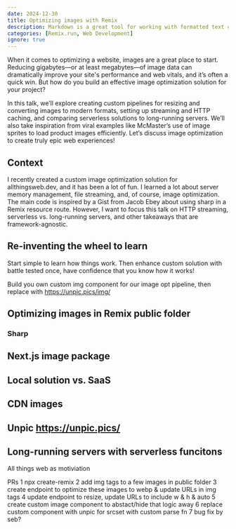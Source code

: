 ```yaml
---
date: 2024-12-30
title: Optimizing images with Remix
description: Markdown is a great tool for working with formatted text content, including code blocks. In this blog post, we set up Shiki for syntax highlighting with Markdoc and Remix.
categories: [Remix.run, Web Development]
ignore: true
---
```


When it comes to optimizing a website, images are a great place to start. Reducing gigabytes—or at least megabytes—of image data can dramatically improve your site's performance and web vitals, and it’s often a quick win. But how do you build an effective image optimization solution for your project?

In this talk, we’ll explore creating custom pipelines for resizing and converting images to modern formats, setting up streaming and HTTP caching, and comparing serverless solutions to long-running servers. We’ll also take inspiration from viral examples like McMaster’s use of image sprites to load product images efficiently. Let’s discuss image optimization to create truly epic web experiences!

## Context

I recently created a custom image optimization solution for allthingsweb.dev, and it has been a lot of fun. I learned a lot about server memory management, file streaming, and, of course, image optimization. The main code is inspired by a Gist from Jacob Ebey about using sharp in a Remix resource route. However, I want to focus this talk on HTTP streaming, serverless vs. long-running servers, and other takeaways that are framework-agnostic.

## Re-inventing the wheel to learn

Start simple to learn how things work. Then enhance custom solution with battle tested once, have confidence that you know how it works!

Build you own custom img component for our image opt pipeline, then replace with https://unpic.pics/img/

## Optimizing images in Remix public folder

### Sharp

## Next.js image package

## Local solution vs. SaaS

## CDN images

## Unpic https://unpic.pics/

## Long-running servers with serverless funcitons

All things web as motiviation

PRs 
1 npx create-remix
2 add img tags to a few images in public folder
3 create endpoint to optimize these images to webp & update URLs in img tags
4 update endpoint to resize, update URLs to include w & h & auto
5 create custom image component to abstact/hide that logic away
6 replace custom component with unpic for srcset with custom parse fn
7 bug fix by seb?



